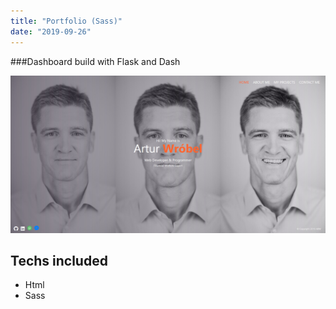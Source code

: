 ```yaml
---
title: "Portfolio (Sass)"
date: "2019-09-26"
---
```


###Dashboard build with Flask and Dash

![Portfolio](./portfolio.jpg)

## Techs included
- Html
- Sass
